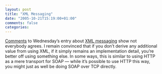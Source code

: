 ```yaml
---
layout: post
title: "XML Messaging"
date: "2005-10-21T15:19:00+01:00"
comments: false
categories: 
---
```


<p><a href="/blog/st/2005/10/18/things_you_can_do_with_an_xml_message.html#comments">Comments</a> to Wednesday&#8217;s entry about <a href="/blog/st/2005/10/18/things_you_can_do_with_an_xml_message.html">XML messaging</a> show not everybody agrees. I remain convinced that if you don&#8217;t derive any additional value from using XML, if it simply remains an implementation detail, you&#8217;re better off using something else. In some ways, this is similar to using HTTP as a mere transport for SOAP &#8212; while it&#8217;s possible to use HTTP this way, you might just as well be doing SOAP over TCP directly.</p>


